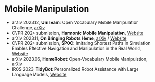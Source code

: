 # Mobile Manipulation
- arXiv 2023.12, **UniTeam**: Open Vocabulary Mobile Manipulation Challenge, [arXiv](https://arxiv.org/abs/2312.08611)
- CVPR 2024 submission, **Harmonic Mobile Manipulation**, [Website](https://rchalyang.github.io/HarmonicMM/)
- arXiv 2023.11, **On Bringing Robots Home**, [arXiv](https://arxiv.org/abs/2311.16098) / [Website](https://dobb-e.com/)
- CVPR 2024 submission, **SPOC**: Imitating Shortest Paths in Simulation Enables Effective Navigation and Manipulation in the Real World, [Website](https://spoc-robot.github.io/)
- arXiv 2023.06, **HomeRobot**: Open-Vocabulary Mobile Manipulation, [arXiv](https://arxiv.org/abs/2306.11565)
- IROS 2023, **TidyBot**: Personalized Robot Assistance with Large Language Models, [Website](https://tidybot.cs.princeton.edu/)
